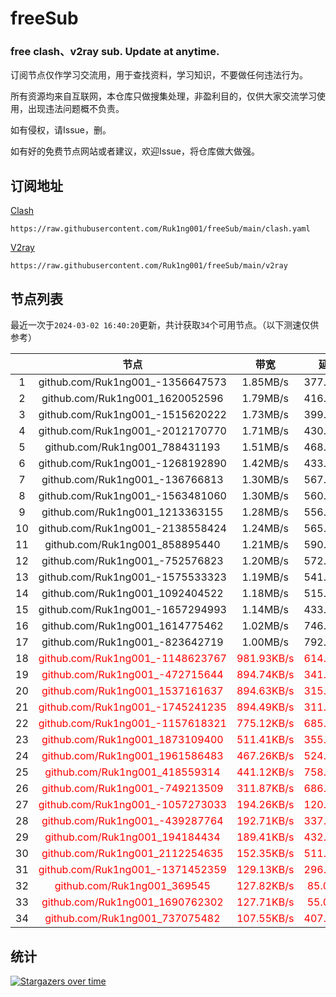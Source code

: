 # freeSub
### free clash、v2ray sub. Update at anytime.

订阅节点仅作学习交流用，用于查找资料，学习知识，不要做任何违法行为。

所有资源均来自互联网，本仓库只做搜集处理，非盈利目的，仅供大家交流学习使用，出现违法问题概不负责。

如有侵权，请Issue，删。

如有好的免费节点网站或者建议，欢迎Issue，将仓库做大做强。

## 订阅地址
[Clash](https://raw.githubusercontent.com/Ruk1ng001/freeSub/main/clash.yaml)
```
https://raw.githubusercontent.com/Ruk1ng001/freeSub/main/clash.yaml
```
[V2ray](https://raw.githubusercontent.com/Ruk1ng001/freeSub/main/v2ray)
```
https://raw.githubusercontent.com/Ruk1ng001/freeSub/main/v2ray
```

## 节点列表

最近一次于`2024-03-02 16:40:20`更新，共计获取`34`个可用节点。（以下测速仅供参考）

|  | 节点 | 带宽 | 延迟 |
|:-:|:--:|:--:|:--:|
 | 1 | github.com/Ruk1ng001_-1356647573 | 1.85MB/s | 377.00ms |
 | 2 | github.com/Ruk1ng001_1620052596 | 1.79MB/s | 416.00ms |
 | 3 | github.com/Ruk1ng001_-1515620222 | 1.73MB/s | 399.00ms |
 | 4 | github.com/Ruk1ng001_-2012170770 | 1.71MB/s | 430.00ms |
 | 5 | github.com/Ruk1ng001_788431193 | 1.51MB/s | 468.00ms |
 | 6 | github.com/Ruk1ng001_-1268192890 | 1.42MB/s | 433.00ms |
 | 7 | github.com/Ruk1ng001_-136766813 | 1.30MB/s | 567.00ms |
 | 8 | github.com/Ruk1ng001_-1563481060 | 1.30MB/s | 560.00ms |
 | 9 | github.com/Ruk1ng001_1213363155 | 1.28MB/s | 556.00ms |
 | 10 | github.com/Ruk1ng001_-2138558424 | 1.24MB/s | 565.00ms |
 | 11 | github.com/Ruk1ng001_858895440 | 1.21MB/s | 590.00ms |
 | 12 | github.com/Ruk1ng001_-752576823 | 1.20MB/s | 572.00ms |
 | 13 | github.com/Ruk1ng001_-1575533323 | 1.19MB/s | 541.00ms |
 | 14 | github.com/Ruk1ng001_1092404522 | 1.18MB/s | 515.00ms |
 | 15 | github.com/Ruk1ng001_-1657294993 | 1.14MB/s | 433.00ms |
 | 16 | github.com/Ruk1ng001_1614775462 | 1.02MB/s | 746.00ms |
 | 17 | github.com/Ruk1ng001_-823642719 | 1.00MB/s | 792.00ms |
 | 18 | <font color=red>github.com/Ruk1ng001_-1148623767</font> | <font color=red>981.93KB/s</font> | <font color=red>614.00ms</font> |
 | 19 | <font color=red>github.com/Ruk1ng001_-472715644</font> | <font color=red>894.74KB/s</font> | <font color=red>341.00ms</font> |
 | 20 | <font color=red>github.com/Ruk1ng001_1537161637</font> | <font color=red>894.63KB/s</font> | <font color=red>315.00ms</font> |
 | 21 | <font color=red>github.com/Ruk1ng001_-1745241235</font> | <font color=red>894.49KB/s</font> | <font color=red>311.00ms</font> |
 | 22 | <font color=red>github.com/Ruk1ng001_-1157618321</font> | <font color=red>775.12KB/s</font> | <font color=red>685.00ms</font> |
 | 23 | <font color=red>github.com/Ruk1ng001_1873109400</font> | <font color=red>511.41KB/s</font> | <font color=red>355.00ms</font> |
 | 24 | <font color=red>github.com/Ruk1ng001_1961586483</font> | <font color=red>467.26KB/s</font> | <font color=red>524.00ms</font> |
 | 25 | <font color=red>github.com/Ruk1ng001_418559314</font> | <font color=red>441.12KB/s</font> | <font color=red>758.00ms</font> |
 | 26 | <font color=red>github.com/Ruk1ng001_-749213509</font> | <font color=red>311.87KB/s</font> | <font color=red>686.00ms</font> |
 | 27 | <font color=red>github.com/Ruk1ng001_-1057273033</font> | <font color=red>194.26KB/s</font> | <font color=red>120.00ms</font> |
 | 28 | <font color=red>github.com/Ruk1ng001_-439287764</font> | <font color=red>192.71KB/s</font> | <font color=red>337.00ms</font> |
 | 29 | <font color=red>github.com/Ruk1ng001_194184434</font> | <font color=red>189.41KB/s</font> | <font color=red>432.00ms</font> |
 | 30 | <font color=red>github.com/Ruk1ng001_2112254635</font> | <font color=red>152.35KB/s</font> | <font color=red>511.00ms</font> |
 | 31 | <font color=red>github.com/Ruk1ng001_-1371452359</font> | <font color=red>129.13KB/s</font> | <font color=red>296.00ms</font> |
 | 32 | <font color=red>github.com/Ruk1ng001_369545</font> | <font color=red>127.82KB/s</font> | <font color=red>85.00ms</font> |
 | 33 | <font color=red>github.com/Ruk1ng001_1690762302</font> | <font color=red>127.71KB/s</font> | <font color=red>55.00ms</font> |
 | 34 | <font color=red>github.com/Ruk1ng001_737075482</font> | <font color=red>107.55KB/s</font> | <font color=red>407.00ms</font> |


## 统计

[![Stargazers over time](https://starchart.cc/Ruk1ng001/freeSub.svg)](https://starchart.cc/Ruk1ng001/freeSub)